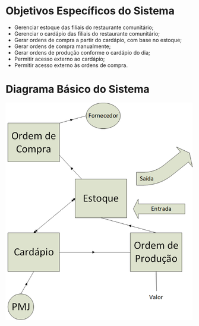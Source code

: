 # Objetivos Específicos do Sistema

- Gerenciar estoque das filiais do restaurante comunitário;
- Gerenciar o cardápio das filiais do restaurante comunitário;
- Gerar ordens de compra a partir do cardápio, com base no estoque;
- Gerar ordens de compra manualmente;
- Gerar ordens de produção conforme o cardápio do dia;
- Permitir acesso externo ao cardápio;
- Permitir acesso externo às ordens de compra.

# Diagrama Básico do Sistema

![Diagrama básico do sistema](../assets/basic-diagram.png)